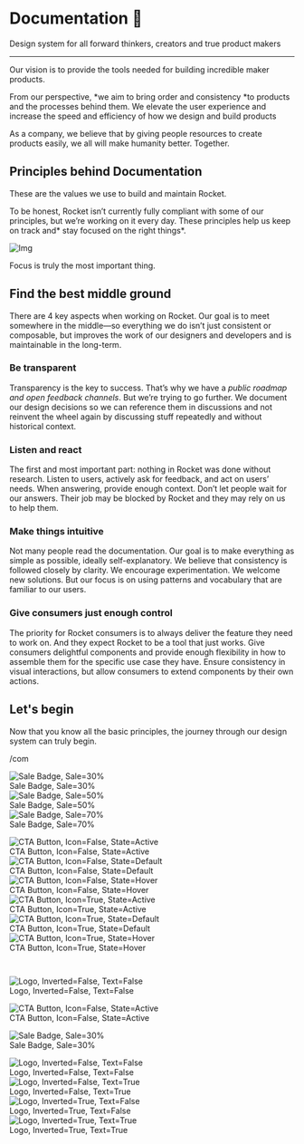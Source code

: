 
# Documentation 🚀

Design system for all forward thinkers, creators and true product makers

---

Our vision is to provide the tools needed for building incredible maker products.

From our perspective, *we aim to bring order and consistency *to products and the processes behind them. We elevate the user experience and increase the speed and efficiency of how we design and build products

As a company, we believe that by giving people resources to create products easily, we all will make humanity better. Together.

## Principles behind Documentation

These are the values we use to build and maintain Rocket.

To be honest, Rocket isn’t currently fully compliant with some of our principles, but we’re working on it every day. These principles help us keep on track and* stay focused on the right things*.

![Img](https://studio-assets.supernova.io/design-systems/14533/9289758a-6300-472a-bbc6-a57098081abf.jpeg)

Focus is truly the most important thing.

## Find the best middle ground

There are 4 key aspects when working on Rocket. Our goal is to meet somewhere in the middle—so everything we do isn’t just consistent or composable, but improves the work of our designers and developers and is maintainable in the long-term.

### Be transparent

Transparency is the key to success. That’s why we have a *public roadmap and open feedback channels*. But we’re trying to go further. We document our design decisions so we can reference them in discussions and not reinvent the wheel again by discussing stuff repeatedly and without historical context.

### Listen and react

The first and most important part: nothing in Rocket was done without research. Listen to users, actively ask for feedback, and act on users’ needs. When answering, provide enough context. Don’t let people wait for our answers. Their job may be blocked by Rocket and they may rely on us to help them.

### Make things intuitive

Not many people read the documentation. Our goal is to make everything as simple as possible, ideally self-explanatory. We believe that consistency is followed closely by clarity. We encourage experimentation. We welcome new solutions. But our focus is on using patterns and vocabulary that are familiar to our users.

### Give consumers just enough control

The priority for Rocket consumers is to always deliver the feature they need to work on. And they expect Rocket to be a tool that just works. Give consumers delightful components and provide enough flexibility in how to assemble them for the specific use case they have. Ensure consistency in visual interactions, but allow consumers to extend components by their own actions.

## Let's begin

Now that you know all the basic principles, the journey through our design system can truly begin.

/com

  
![Sale Badge, Sale=30%](https://studio-assets.supernova.io/design-systems/14533/bcb72575-10ff-4bc1-9d3a-70c1ca71b3fd.png)  
Sale Badge, Sale=30%  
![Sale Badge, Sale=50%](https://studio-assets.supernova.io/design-systems/14533/2775d75b-2445-4a9c-b357-16013448fffb.png)  
Sale Badge, Sale=50%  
![Sale Badge, Sale=70%](https://studio-assets.supernova.io/design-systems/14533/ede1a416-286f-470c-8b28-cbdf02974820.png)  
Sale Badge, Sale=70%  


  
![CTA Button, Icon=False, State=Active](https://studio-assets.supernova.io/design-systems/14533/0b2f4fe0-7d43-4257-afeb-7806ff694f82.png)  
CTA Button, Icon=False, State=Active  
![CTA Button, Icon=False, State=Default](https://studio-assets.supernova.io/design-systems/14533/745c7696-0579-4888-a954-a5ef555b7ea2.png)  
CTA Button, Icon=False, State=Default  
![CTA Button, Icon=False, State=Hover](https://studio-assets.supernova.io/design-systems/14533/f91a73f1-95c0-4a37-8cea-673d8a49a675.png)  
CTA Button, Icon=False, State=Hover  
![CTA Button, Icon=True, State=Active](https://studio-assets.supernova.io/design-systems/14533/8294060d-ab8f-4e1e-ae71-2936660cec29.png)  
CTA Button, Icon=True, State=Active  
![CTA Button, Icon=True, State=Default](https://studio-assets.supernova.io/design-systems/14533/fd35eeaf-93b9-4bf2-bc5e-9d4f918f37f2.png)  
CTA Button, Icon=True, State=Default  
![CTA Button, Icon=True, State=Hover](https://studio-assets.supernova.io/design-systems/14533/e151ebfc-7425-4467-b55f-e910893fe47f.png)  
CTA Button, Icon=True, State=Hover  


```javascript  
  
```

  
![Logo, Inverted=False, Text=False](https://studio-assets.supernova.io/design-systems/14533/7a61aad2-9078-4cd3-aafe-d63d994c8436.png)  
Logo, Inverted=False, Text=False  


  
  


  
![CTA Button, Icon=False, State=Active](https://studio-assets.supernova.io/design-systems/14533/0b2f4fe0-7d43-4257-afeb-7806ff694f82.png)  
CTA Button, Icon=False, State=Active  


  
![Sale Badge, Sale=30%](https://studio-assets.supernova.io/design-systems/14533/bcb72575-10ff-4bc1-9d3a-70c1ca71b3fd.png)  
Sale Badge, Sale=30%  


  
![Logo, Inverted=False, Text=False](https://studio-assets.supernova.io/design-systems/14533/7a61aad2-9078-4cd3-aafe-d63d994c8436.png)  
Logo, Inverted=False, Text=False  
![Logo, Inverted=False, Text=True](https://studio-assets.supernova.io/design-systems/14533/c900b120-97db-4063-ab24-b8b1faa6d261.png)  
Logo, Inverted=False, Text=True  
![Logo, Inverted=True, Text=False](https://studio-assets.supernova.io/design-systems/14533/6bb89f87-4bc2-4f01-8ad0-045af751a71c.png)  
Logo, Inverted=True, Text=False  
![Logo, Inverted=True, Text=True](https://studio-assets.supernova.io/design-systems/14533/308fc7e4-0aa8-4d20-81c2-6a71f2679d2d.png)  
Logo, Inverted=True, Text=True  
